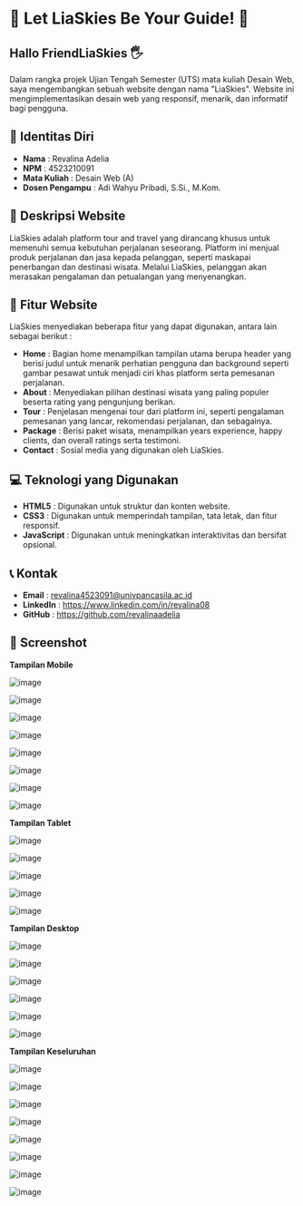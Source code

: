 # 🛫 Let LiaSkies Be Your Guide! 🛫

## Hallo FriendLiaSkies 🖐
Dalam rangka projek Ujian Tengah Semester (UTS) mata kuliah Desain Web, saya mengembangkan sebuah website dengan nama "LiaSkies". Website ini mengimplementasikan desain web yang responsif, menarik, dan informatif bagi pengguna.

## 📃 Identitas Diri

- **Nama**           : Revalina Adelia
- **NPM**            : 4523210091
- **Mata Kuliah**    : Desain Web (A)
- **Dosen Pengampu** : Adi Wahyu Pribadi, S.Si., M.Kom.

## 📄 Deskripsi Website

LiaSkies adalah platform tour and travel yang dirancang khusus untuk memenuhi semua kebutuhan perjalanan seseorang. Platform ini menjual produk perjalanan dan jasa kepada pelanggan, seperti maskapai penerbangan dan destinasi wisata. Melalui LiaSkies, pelanggan akan merasakan pengalaman dan petualangan yang menyenangkan.

## 📌 Fitur Website

LiaSkies menyediakan beberapa fitur yang dapat digunakan, antara lain sebagai berikut :

- **Home**    : Bagian home menampilkan tampilan utama berupa header yang berisi judul untuk menarik perhatian pengguna dan background seperti gambar pesawat untuk menjadi ciri khas platform serta pemesanan perjalanan.
- **About**   : Menyediakan pilihan destinasi wisata yang paling populer beserta rating yang pengunjung berikan.
- **Tour**    : Penjelasan mengenai tour dari platform ini, seperti pengalaman pemesanan yang lancar, rekomendasi perjalanan, dan sebagainya.
- **Package** : Berisi paket wisata, menampilkan years experience, happy clients, dan overall ratings serta testimoni.
- **Contact** : Sosial media yang digunakan oleh LiaSkies.

## 💻 Teknologi yang Digunakan

- **HTML5**      : Digunakan untuk struktur dan konten website.
- **CSS3**       : Digunakan untuk memperindah tampilan, tata letak, dan fitur responsif.
- **JavaScript** : Digunakan untuk meningkatkan interaktivitas dan bersifat opsional.

## 📞 Kontak

- **Email**    : revalina4523091@univpancasila.ac.id
- **LinkedIn** : https://www.linkedin.com/in/revalina08
- **GitHub**   : https://github.com/revalinaadelia

## 📸 Screenshot

**Tampilan Mobile**

![image](https://github.com/user-attachments/assets/1d930ea7-3ecb-470d-929f-c3fc81e51ae0)

![image](https://github.com/user-attachments/assets/cb70ee23-dcb3-44b2-86e2-bb5fe382c5aa)

![image](https://github.com/user-attachments/assets/3f008906-7f60-4564-9da5-fd3db959b2b5)

![image](https://github.com/user-attachments/assets/cc383161-68f9-4a01-9ecf-a0b80fb317ae)

![image](https://github.com/user-attachments/assets/6410ede7-12a3-4a33-8945-649b8fa78bb0)

![image](https://github.com/user-attachments/assets/104d863b-dfb0-4e7a-9c0c-25b871343af8)

![image](https://github.com/user-attachments/assets/bf9b3549-959e-440c-9a0e-b9134b499635)

![image](https://github.com/user-attachments/assets/644d20ac-6388-4cc6-babb-bb0aa268c85e)

**Tampilan Tablet**

![image](https://github.com/user-attachments/assets/f602bf33-5fb3-446d-b150-2b2e37faa5b7)

![image](https://github.com/user-attachments/assets/b79c2295-b139-4892-931b-07456086caa6)

![image](https://github.com/user-attachments/assets/909bcb1d-09c8-443c-8acb-667646545238)

![image](https://github.com/user-attachments/assets/cdf3e306-c9ef-48f4-8bf2-32128ee84cb2)

![image](https://github.com/user-attachments/assets/502ca522-a5a2-4c98-9530-753097c29827)

**Tampilan Desktop**

![image](https://github.com/user-attachments/assets/8a4f392c-08a9-4005-8944-d77e0001529b)

![image](https://github.com/user-attachments/assets/96c24077-d6bc-4ab2-a6b0-59b1ee882c6f)

![image](https://github.com/user-attachments/assets/b0de49eb-fe3f-4726-b0cc-6631360dd4f3)

![image](https://github.com/user-attachments/assets/577d64bf-e72c-4752-ade1-67b5c9df64ed)

![image](https://github.com/user-attachments/assets/35c4ea95-6378-4d7e-b19c-7c6c597bb6dc)

![image](https://github.com/user-attachments/assets/8bf845be-47a4-42b5-b07f-4462daeb5df6)

**Tampilan Keseluruhan**

![image](https://github.com/user-attachments/assets/5aabdf4d-6b09-44bd-9777-83d1d7fa8aff)

![image](https://github.com/user-attachments/assets/3887f4e9-1614-4851-9940-739d1de8d835)

![image](https://github.com/user-attachments/assets/eb36d45e-d4f6-4725-8de1-43e52ecdca28)

![image](https://github.com/user-attachments/assets/336d6fd5-ba3c-4e8c-ae5d-45fc415f8df5)

![image](https://github.com/user-attachments/assets/e6545fae-ce96-4926-9eec-98780ecd4092)

![image](https://github.com/user-attachments/assets/cb7e77cd-3890-45be-9a1b-168dd1e45e87)

![image](https://github.com/user-attachments/assets/4b48a199-a5a1-4fa8-a794-5caebb63a6c6)

![image](https://github.com/user-attachments/assets/45b93781-e2fc-46fa-9912-7ac8302212b3)
